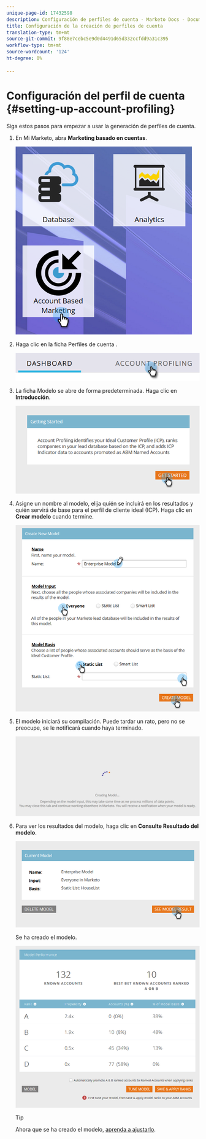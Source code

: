 ```yaml
---
unique-page-id: 17432598
description: Configuración de perfiles de cuenta - Marketo Docs - Documentación del producto
title: Configuración de la creación de perfiles de cuenta
translation-type: tm+mt
source-git-commit: 9f88e7cebc5e9d0d4491d65d332ccfdd9a31c395
workflow-type: tm+mt
source-wordcount: '124'
ht-degree: 0%

---
```



# Configuración del perfil de cuenta {#setting-up-account-profiling}

Siga estos pasos para empezar a usar la generación de perfiles de cuenta.

1. En Mi Marketo, abra **Marketing basado en cuentas**.

   ![](assets/one.png)

1. Haga clic en la ficha Perfiles de cuenta .

   ![](assets/two-1.png)

1. La ficha Modelo se abre de forma predeterminada. Haga clic en **Introducción**.

   ![](assets/three.png)

1. Asigne un nombre al modelo, elija quién se incluirá en los resultados y quién servirá de base para el perfil de cliente ideal (ICP). Haga clic en **Crear modelo** cuando termine.

   ![](assets/four.png)

1. El modelo iniciará su compilación. Puede tardar un rato, pero no se preocupe, se le notificará cuando haya terminado.

   ![](assets/five.png)

1. Para ver los resultados del modelo, haga clic en **Consulte Resultado del modelo**.

   ![](assets/six.png)

   Se ha creado el modelo.

   ![](assets/seven.png)

   >[!TIP]
   >
   >Ahora que se ha creado el modelo, [aprenda a ajustarlo](/help/marketo/product-docs/target-account-management/account-profiling/account-profiling-ranking-and-tuning.md).
